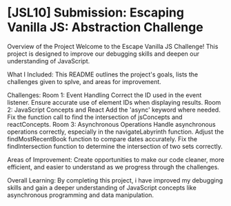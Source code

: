 # [JSL10] Submission: Escaping Vanilla JS: Abstraction Challenge

Overview of the Project
Welcome to the Escape Vanilla JS Challenge! This project is designed to improve our debugging skills and deepen our understanding of JavaScript.

What I Included:
This README outlines the project's goals, lists the challenges given to splve, and  areas for improvement.

Challenges:
Room 1: Event Handling
Correct the ID used in the event listener.
Ensure accurate use of element IDs when displaying results.
Room 2: JavaScript Concepts and React
Add the 'async' keyword where needed.
Fix the function call to find the intersection of jsConcepts and reactConcepts.
Room 3: Asynchronous Operations
Handle asynchronous operations correctly, especially in the navigateLabyrinth function.
Adjust the findMostRecentBook function to compare dates accurately.
Fix the findIntersection function to determine the intersection of two sets correctly.

Areas of Improvement:
Create opportunities to make our code cleaner, more efficient, and easier to understand as we progress through the challenges.

Overall Learning:
By completing this project, i have improved my debugging skills and gain a deeper understanding of JavaScript concepts like asynchronous programming and data manipulation.